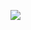 ![](http://www.plantuml.com/plantuml/proxy?cache=no&src=https://raw.githubusercontent.com/oleksandrblazhko/ai-215-lisishin/Labolatory_Work_7/2-SoftwareDesign/2.7-PlantUML/UML-UseCase.puml)
